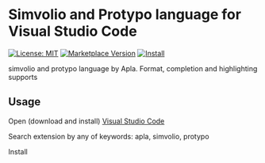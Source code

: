 # Simvolio and Protypo language for Visual Studio Code

[![License: MIT](https://img.shields.io/badge/license-MIT-orange.svg)](LICENSE.md) [![Marketplace Version](https://vsmarketplacebadge.apphb.com/version/hy6.simvolio-support.svg)](https://marketplace.visualstudio.com/items?itemName=hy6.simvolio-support) [![Install](https://vsmarketplacebadge.apphb.com/installs/hy6.simvolio-support.svg)](https://marketplace.visualstudio.com/items?itemName=hy6.simvolio-support)

simvolio and protypo language by Apla. Format, completion and highlighting supports

## Usage

Open (download and install) [Visual Studio Code](https://code.visualstudio.com/)

Search extension by any of keywords: apla, simvolio, protypo

Install
